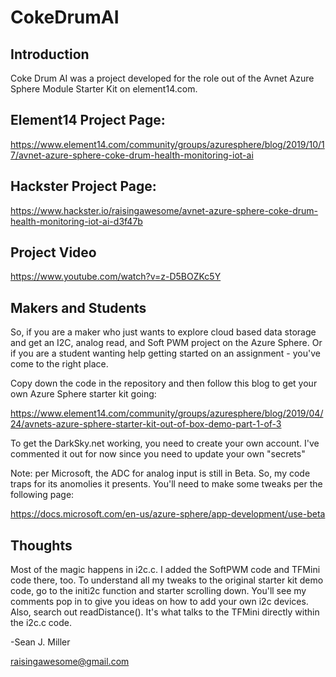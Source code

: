 # CokeDrumAI

## Introduction
Coke Drum AI was a project developed for the role out of the Avnet Azure Sphere Module Starter Kit on element14.com.

## Element14 Project Page:
https://www.element14.com/community/groups/azuresphere/blog/2019/10/17/avnet-azure-sphere-coke-drum-health-monitoring-iot-ai

## Hackster Project Page:
https://www.hackster.io/raisingawesome/avnet-azure-sphere-coke-drum-health-monitoring-iot-ai-d3f47b

## Project Video
https://www.youtube.com/watch?v=z-D5BOZKc5Y

## Makers and Students
So, if you are a maker who just wants to explore cloud based data storage and get an I2C, analog read, and Soft PWM project on the Azure Sphere.  Or if you are a student wanting help getting started on an assignment - you've come to the right place.

Copy down the code in the repository and then follow this blog to get your own Azure Sphere starter kit going:

https://www.element14.com/community/groups/azuresphere/blog/2019/04/24/avnets-azure-sphere-starter-kit-out-of-box-demo-part-1-of-3

To get the DarkSky.net working, you need to create your own account.  I've commented it out for now since you need to update your own "secrets"

Note:  per Microsoft, the ADC for analog input is still in Beta.  So, my code traps for its anomolies it presents.  You'll need to make some tweaks per the following page:

https://docs.microsoft.com/en-us/azure-sphere/app-development/use-beta

## Thoughts
Most of the magic happens in i2c.c.  I added the SoftPWM code and TFMini code there, too.  To understand all my tweaks to the original starter kit demo code, go to the initi2c function and starter scrolling down.  You'll see my comments pop in to give you ideas on how to add your own i2c devices.  Also, search out readDistance().  It's what talks to the TFMini directly within the i2c.c code.

-Sean J. Miller

raisingawesome@gmail.com
